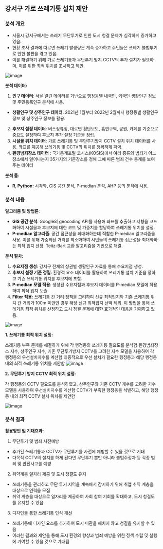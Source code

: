 ## 강서구 가로 쓰레기통 설치 제안

### **분석 개요**

- 서울시 강서구에서는 쓰레기 무단투기로 인한 도시 청결 문제가 심각하게 증가하고 있음.
- 현황 조사 결과에 따르면 쓰레기 발생량은 계속 증가하고 주민들은 쓰레기 불법투기로 인한 불편을 겪고 있음.
- 이를 해결하기 위해 가로 쓰레기통과 무단투기 방지 CCTV의 추가 설치가 필요하며, 이를 위한 최적 위치를 조사하고 제안.
  
![image](https://github.com/rootofdata/Gangseo-gu_contest/assets/86711374/521e5bdc-259b-4e9a-857c-6a30ffd3c0a4)


**분석 데이터:**

1. **인구 데이터**: 서울 열린 데이터를 기반으로 행정동별 내국인, 외국인 생활인구 정보 및 주민등록인구 분석에 사용.  
- **생활인구 및 상주인구 데이터:** 2021년 1월부터 2022년 2월까지 행정동별 생활인구 정보 및 상주인구 정보를 활용.  
2. **후보지 설정 데이터**: 버스정류장, 대로변 횡단보도, 흡연구역, 공원, 카페를 기준으로 중요도 설정하여 후보지 추가 설정 기준을 정립.  
3. **시설물 위치 데이터**: 가로 쓰레기통 및 무단투기방지 CCTV 설치 위치 데이터를 사용. 좌표를 제공해 쓰레기통 및 CCTV의 위치를 정확하게 파악.
4. **환경범죄장소 데이터** : 국가통계포털 코시스(KOSIS)에서 여러 종류의 범죄가 어느 장소에서 일어나는지 35가지의 기준장소를 정해 그에 따른 범죄 건수 통계를 보여주는 데이터

**분석 툴**:
- **R, Python:** 시각화, GIS 공간 분석, P-median 분석, AHP 등의 분석에 사용.


### **분석 내용**

**알고리즘 및 방법론:**

-  **GIS 공간 분석**: Google의 geocoding API를 사용해 좌표를 추출하고 지형을 코드화하여 시설물과 후보지에 대한 코드 및 가중치를 할당하여 쓰레기통 위치를 설정.
-  **P-median 알고리즘**: 공간 접근성을 최대화하는데 적합한 P-median 알고리즘을 사용. 이를 위해 가중화된 거리를 최소화하여 시민들의 쓰레기통 접근성을 최대화하는 최적 입지 선정. Teitz-Bart 교환 알고리즘을 기반으로 해결.

**분석 절차:**

 1. **수요지점 생성**: 강서구 전체의 상권별 생활인구 자료를 통해 수요지점 생성.
 2. **후보지 설정 기준 정립**: 환경적 요소 데이터를 활용하여 쓰레기통 설치 기준을 정하고 기존 쓰레기통 위치를 후보지에 포함.
 3. **P-median 모델 적용**: 생성된 수요지점과 후보지 데이터를 P-median 모델에 적용하여 최적 입지 도출.
 4. **Filter 적용**: 쓰레기통 간 거리 정책을 고려하여 신규 최적입지와 기존 쓰레기통 위치 간 거리가 100m 미만인 경우 해당 신규 최적입지 선택 제외.
이 방법을 통해 쓰레기통 최적 위치를 선정하고 도시 청결 문제에 대한 효과적인 대응을 기획하고 있음.

![image](https://github.com/rootofdata/Gangseo-gu_contest/assets/86711374/e3ec7e93-43fc-43fb-8611-ae8a7b6c736a)

**1. 쓰레기통 최적 위치 설정:**

쓰레기통 부족 문제를 해결하기 위해 각 행정동의 쓰레기통 필요도를 분석함
환경범죄장소 지수, 상주인구 지수, 기존 무단투기방지 CCTV를 고려한 지수 모델을 사용하여 각 행정동의 우선설치지수를 계산함
최종적으로 우선 설치가 필요한 행정동과 해당 행정동 내의 최적 쓰레기통 위치를 제안함
![image](https://github.com/rootofdata/Gangseo-gu_contest/assets/86711374/4c497b6f-3f2c-453a-9c72-3228865837dd)

**2. 무단투기 방지 CCTV 최적 위치 설정:**

각 행정동의 CCTV 필요도를 분석하였고, 상주인구와 기존 CCTV 개수를 고려한 지수 모델을 사용하여 우선설치지수를 계산함
CCTV가 부족한 행정동을 식별하고, 해당 행정동 내의 최적 CCTV 설치 위치를 제안함

![image](https://github.com/rootofdata/Gangseo-gu_contest/assets/86711374/d6e296fb-bf8e-4f25-9261-4615ca58608b)

### **분석 결과**

**활용방안 및 기대효과:**

1. 무단투기 및 범죄 사전예방
- 추가된 쓰레기통과 CCTV가 무단투기를 사전에 예방할 수 있을 것으로 기대
- 다목적 CCTV의 설치를 하게 된다면 무단투기 뿐만 아니라 불법주정차 등 각종 범죄 및 안전사고를 예방

2. 취약계층 일자리 제공 및 도시 청결도 유지
- 쓰레기통을 관리하고 무단 투기 지역을 계속해서 감시하기 위해 취업 취약 계층을 대상으로 인력을 모집
- 취약 계층을 대상으로 일자리를 제공하여 사회 참여 기회를 확대하고, 도시 청결도를 유지할 수 있음

3. 디자인을 통한 쓰레기통 인식 개선
- 쓰레기통에 디자인 요소를 추가하여 도시 미관을 해치지 않고 청결을 유지할 수 있음
- 이러한 결과와 제안을 통해 도시 환경의 향상과 범죄 예방을 위한 정책 수립 및 실행에 기여할 수 있을 것으로 기대됨
